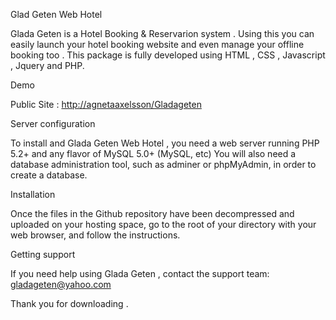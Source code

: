 Glad Geten Web Hotel

Glada Geten is a Hotel Booking & Reservarion system . Using this you can easily launch your hotel booking website and even manage your offline booking too . This package is fully developed using HTML , CSS , Javascript , Jquery and PHP.

Demo

Public Site : <http://agnetaaxelsson/Gladageten>

Server configuration

To install and Glada Geten Web Hotel , you need a web server running PHP 5.2+ and any flavor of MySQL 5.0+ (MySQL, etc) You will also need a database administration tool, such as adminer or phpMyAdmin, in order to create a database.

Installation

Once the files in the Github repository have been decompressed and uploaded on your hosting space, go to the root of your directory with your web browser, and follow the instructions.

Getting support

If you need help using Glada Geten , contact the support team: gladageten@yahoo.com

Thank you for downloading .
